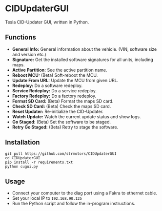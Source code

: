 # CIDUpdaterGUI
 Tesla CID-Updater GUI, written in Python.

## Functions

- **General Info:** General information about the vehicle. (VIN, software size and version etc.)
- **Signature:** Get the installed software signatures for all units, including maps.
- **Active Partition:** See the active partition name.
- **Reboot MCU:** (Beta) Soft-reboot the MCU.
- **Update From URL:** Update the MCU from given URL.
- **Redeploy:** Do a software redeploy.
- **Service Redeploy:** Do a service redeploy.
- **Factory Redeploy:** Do a factory redeploy.
- **Format SD Card:** (Beta) Format the maps SD card.
- **Check SD Card:** (Beta) Check the maps SD card.
- **Reset Updater:** Re-initialize the CID-Updater.
- **Watch Update:** Watch the current update status and show logs.
- **Go Staged:** (Beta) Set the software to be staged.
- **Retry Go Staged:** (Beta) Retry to stage the software.

## Installation
```
git pull https://github.com/strmotors/CIDUpdaterGUI
cd CIDUpdaterGUI
pip install -r requirements.txt
python cugui.py
```

## Usage
- Connect your computer to the diag port using a Fakra to ethernet cable.
- Set your local IP to ```192.168.90.125```
- Run the Python script and follow the in-program instructions.
